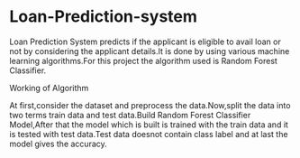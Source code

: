 # Loan-Prediction-system

Loan Prediction System predicts if the applicant is eligible to avail loan or not by considering the applicant details.It is done by using various machine learning algorithms.For this project the algorithm used is Random Forest Classifier.

Working of Algorithm

At first,consider the dataset and preprocess the data.Now,split the data into two terms train data and test data.Build Random Forest Classifier Model,After that the model which is built is trained with the train data and it is tested with test data.Test data doesnot contain class label and at last the model gives the accuracy.
